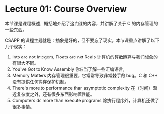 # Lecture 01: Course Overview

本节课是课程概述，概括地介绍了这门课的内容，并讲解了关于 C 的内存管理的一些东西。

CSAPP 的课程主题就是：抽象是好的，但不要忘了现实。本节课重点讲解了以下几个现实：

1. Ints are not Integers, Floats are not Reals 计算机的算数运算与我们想象的有很大不同。
2. You've Got to Know Assembly 你应当了解一些汇编语言。
3. Memory Matters 内存管理很重要，它常常导致非常棘手的 bug。C 和 C++ 没有提供任何内存保护机制。
4. There's more to performance than asymptotic complexity 在（时间）渐近复杂度之外，还有很多东西影响着性能。
5. Computers do more than execute programs 除执行程序外，计算机还做了很多事情。
